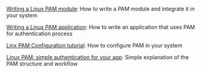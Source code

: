 [Writing a Linux PAM module](https://fedetask.com/write-linux-pam-module/): How to write a PAM module and integrate it in your system

[Writing a Linux PAM application](https://fedetask.com/writing-a-linux-pam-aware-application/): How to write an application that uses PAM for authentication process

[Linx PAM Configuration tutorial](https://fedetask.com/linx-pam-configuration-tutorial/): How to configure PAM in your system

[Linux PAM: simple authentication for your app](https://fedetask.com/linux-pam-authentication-made-simple/): Simple explanation of the PAM structure and workflow
